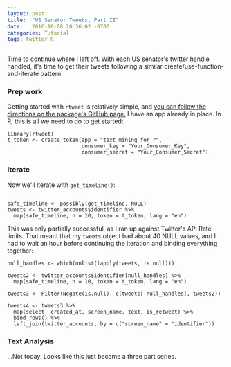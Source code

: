 ```yaml
---
layout: post
title:  "US Senator Tweets, Part II"
date:   2016-10-08 20:36:02 -0700
categories: Tutorial
tags: twitter R
---
```


Time to continue where I left off. With each US senator's twitter handle handled, it's time to get their tweets 
following a similar create/use-function-and-iterate pattern.

### Prep work

Getting started with `rtweet` is relatively simple, and [you can follow the directions on the package's GitHub page.](https://github.com/mkearney/rtweet)
I have an app already in place. In R, this is all we need to do to get started:

```
library(rtweet)
t_token <- create_token(app = "text_mining_for_r",
                        consumer_key = "Your_Consumer_Key",
                        consumer_secret = "Your_Consumer_Secret")
```

### Iterate

Now we'll iterate with `get_timeline()`:

```

safe_timeline <- possibly(get_timeline, NULL)
tweets <- twitter_accounts$identifier %>% 
  map(safe_timeline, n = 10, token = t_token, lang = "en")
```

This was only partially successful, as I ran up against Twitter's API Rate limits. That meant that my `tweets` object had 
about 40 NULL values, and I had to wait an hour before continuing the iteration and binding everything together:

```
null_handles <- which(unlist(lapply(tweets, is.null)))

tweets2 <- twitter_accounts$identifier[null_handles] %>% 
  map(safe_timeline, n = 10, token = t_token, lang = "en")
  
tweets3 <- Filter(Negate(is.null), c(tweets[-null_handles], tweets2))

tweets4 <- tweets3 %>% 
  map(select, created_at, screen_name, text, is_retweet) %>% 
  bind_rows() %>% 
  left_join(twitter_accounts, by = c("screen_name" = "identifier"))
```

### Text Analysis

...Not today. Looks like this just became a three part series.

